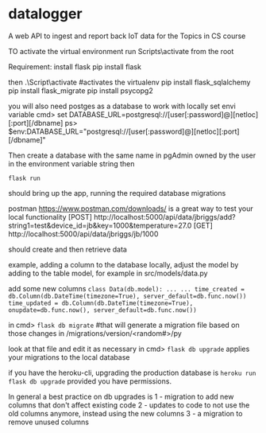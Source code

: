 # datalogger
A web API to ingest and report back IoT data for the Topics in CS course


TO activate the virtual environment run Scripts\activate from the root

Requirement: install flask
pip install flask

then
.\Script\activate #activates the virtualenv
pip install flask_sqlalchemy
pip install flask_migrate
pip install psycopg2

you will also need postges as a database to work with locally
set envi variable
cmd> set DATABASE_URL=postgresql://[user[:password]@][netloc][:port][/dbname]
ps> $env:DATABASE_URL="postgresql://[user[:password]@][netloc][:port][/dbname]"

Then create a database with the same name in pgAdmin owned by the user in the environment variable string
then

`flask run`

should bring up the app, running the required database migrations

postman https://www.postman.com/downloads/ is a great way to test your local functionality
[POST] http://localhost:5000/api/data/jbriggs/add?string1=test&device_id=jb&key=1000&temperature=27.0
[GET]  http://localhost:5000/api/data/jbriggs/jb/1000

should create and then retrieve data

example, adding a column to the database
locally, adjust the model by adding to the table model, for example in
src/models/data.py

add some new columns
`
class Data(db.model):
  ...
  ...
  time_created = db.Column(db.DateTime(timezone=True), server_default=db.func.now())
  time_updated = db.Column(db.DateTime(timezone=True), onupdate=db.func.now(), server_default=db.func.now())
`

in cmd> `flask db migrate` #that will generate a migration file based on those changes in /migrations/version/<random#>/py

look at that file and edit it as necessary
in cmd> `flask db upgrade` applies your migrations to the local database

if you have the heroku-cli, upgrading the production database is
`heroku run flask db upgrade` provided you have permissions.

In general a best practice on db upgrades is
1 - migration to add new columns that don't affect existing code
2 - updates to code to not use the old columns anymore, instead using the new columns
3 - a migration to remove unused columns
